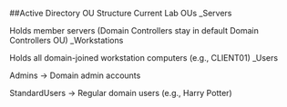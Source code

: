 ##Active Directory OU Structure
  Current Lab OUs
    _Servers

  Holds member servers (Domain Controllers stay in default Domain Controllers OU)
    _Workstations

  Holds all domain-joined workstation computers (e.g., CLIENT01)
    _Users

  Admins → Domain admin accounts

  StandardUsers → Regular domain users (e.g., Harry Potter)
